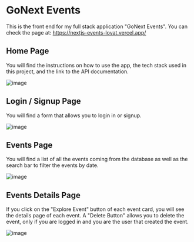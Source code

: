 # GoNext Events

This is the front end for my full stack application "GoNext Events". 
You can check the page at: <a href="https://nextjs-events-lovat.vercel.app/" target="_blank">https://nextjs-events-lovat.vercel.app/</a>

## Home Page
You will find the instructions on how to use the app, the tech stack used in this project, and the link to the API documentation.

![image](https://github.com/thegera4/nextjs-events/assets/84020433/955df4b3-0d89-42b6-a084-2eeb72fceb9b)

## Login / Signup Page
You will find a form that allows you to login in or signup.

![image](https://github.com/thegera4/nextjs-events/assets/84020433/080f80b8-6647-436e-9ccc-87ecb6ab2783)

## Events Page
You will find a list of all the events coming from the database as well as the search bar to filter the events by date.

![image](https://github.com/thegera4/nextjs-events/assets/84020433/6a8c9f3e-2344-48d2-a8ea-bbb9dd5b272a)

## Events Details Page
If you click on the "Explore Event" button of each event card, you will see the details page of each event. A "Delete Button" allows you to delete the event, only if you are logged in and you are the user that created the event.

![image](https://github.com/thegera4/nextjs-events/assets/84020433/babc7111-5266-4d9c-8de8-7d4a27b2c59d)
